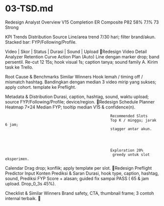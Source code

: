 <!-- generated: 2025-09-27 21:06:51 UTC -->

# 03-TSD.md

Redesign Analyst Overview
  V15                                               Completion         ER                    Composite
                               P82                               58%        7.1%                                   73
                                                                                                                   Strong




  KPI Trends                                                                 Distribution Source
  Line/area trend 7/30 hari; filter brand/akun.                              Stacked bar: FYP/Following/Profile.




  Video | Skor | Status | Durasi | Sound | Upload
Redesign Video Detail Analyzer
  Retention Curve                                                                               Action Plan (Auto)
  Line dengan marker drop; band persentil.                                                      Re-cut 12 15s; hook visual 1s;
                                                                                                caption tanya; sound family A. Kirim
                                                                                                task ke Trello.




  Root Cause & Benchmarks                                                                       Similar Winners
  Hook lemah / timing off / mismatch hashtag. Bandingkan dengan median                          3 video mirip yang sukses; apply
  cohort.                                                                                       template ke Preflight.




  Metadata & Distribution
  Durasi, caption, hashtag, sound, waktu upload; source FYP/Following/Profile; device/region.
Redesign Schedule Planner
  Heatmap 7×24
  Median FYP; tooltip median V15 & confidence(n).




                                                    Recommended Slots
                                                    Top K / minggu; jarak 6 jam;
                                                    stagger antar akun.




                                                    Exploration 20%
                                                     greedy untuk slot eksperimen.




  Calendar
  Drag drop; konflik; apply template per slot.
Redesign Preflight Predictor
  Input Konten                                                     Prediksi & Saran
  Durasi, hook type, caption, hashtag, sound,                      Prediksi FYP Score + alasan; guided fix sampai PASS ( 65 &
  jam upload.                                                      Drop_0_3s 45%).




  Checklist & Similar Winners
  Brand safety, CTA, thumbnail frame; 3 contoh internal terbaik.
